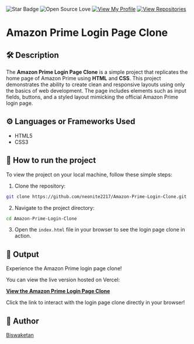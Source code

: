 ![Star Badge](https://img.shields.io/static/v1?label=%F0%9F%8C%9F&message=If%20Useful&style=style=flat&color=BC4E99)
![Open Source Love](https://badges.frapsoft.com/os/v1/open-source.svg?v=103)
[![View My Profile](https://img.shields.io/badge/View-My_Profile-green?logo=GitHub)](https://github.com/neonite2217)
[![View Repositories](https://img.shields.io/badge/View-My_Repositories-blue?logo=GitHub)](https://github.com/neonite2217?tab=repositories)

# Amazon Prime Login Page Clone

## 🛠️ Description

The **Amazon Prime Login Page Clone** is a simple project that replicates the home page of Amazon Prime using **HTML** and **CSS**. This project demonstrates the ability to create clean and responsive layouts using only the basics of web development. The page includes elements such as input fields, buttons, and a styled layout mimicking the official Amazon Prime login page.

## ⚙️ Languages or Frameworks Used

<ul>
    <li>HTML5</li>
    <li>CSS3</li>
</ul>

## 🌟 How to run the project

To view the project on your local machine, follow these simple steps:

1. Clone the repository:

```sh
git clone https://github.com/neonite2217/Amazon-Prime-Login-Clone.git
```

2. Navigate to the project directory:

```sh
cd Amazon-Prime-Login-Clone
```

3. Open the `index.html` file in your browser to see the login page clone in action.

## 🚪 Output

Experience the Amazon Prime login page clone!

You can view the live version hosted on Vercel:

[**View the Amazon Prime Login Page Clone**](https://amazon-prime-login-clone.vercel.app)

Click the link to interact with the login page clone directly in your browser!

## 🤖 Author

[Biswaketan](https://github.com/neonite2217/)
